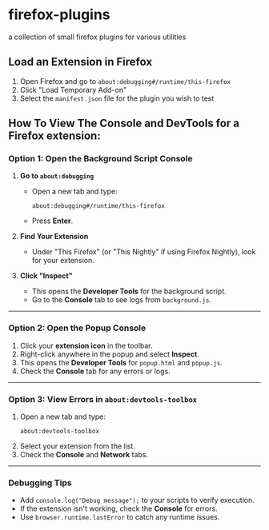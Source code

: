 # firefox-plugins
a collection of small firefox plugins for various utilities

## Load an Extension in Firefox
 1) Open Firefox and go to `about:debugging#/runtime/this-firefox`
 2) Click "Load Temporary Add-on"
 3) Select the `manifest.json` file for the plugin you wish to test

## How To View The Console and DevTools for a Firefox extension:

### **Option 1: Open the Background Script Console**
1. **Go to `about:debugging`**  
   - Open a new tab and type:  
     ```
     about:debugging#/runtime/this-firefox
     ```
   - Press **Enter**.

2. **Find Your Extension**  
   - Under "This Firefox" (or "This Nightly" if using Firefox Nightly), look for your extension.

3. **Click "Inspect"**  
   - This opens the **Developer Tools** for the background script.  
   - Go to the **Console** tab to see logs from `background.js`.

---

### **Option 2: Open the Popup Console**
1. Click your **extension icon** in the toolbar.
2. Right-click anywhere in the popup and select **Inspect**.
3. This opens the **Developer Tools** for `popup.html` and `popup.js`.
4. Check the **Console** tab for any errors or logs.

---

### **Option 3: View Errors in `about:devtools-toolbox`**
1. Open a new tab and type:  
   ```
   about:devtools-toolbox
   ```
2. Select your extension from the list.
3. Check the **Console** and **Network** tabs.

---

### **Debugging Tips**
- Add `console.log("Debug message");` to your scripts to verify execution.
- If the extension isn't working, check the **Console** for errors.
- Use `browser.runtime.lastError` to catch any runtime issues.

